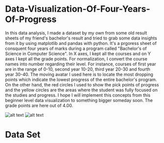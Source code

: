 # Data-Visualization-Of-Four-Years-Of-Progress
In this data analysis, I made a dataset by my own from some old result sheets of my friend's bachelor's result and tried to grab some data insights from it by using matplotlib and pandas with python. It's a prgoress sheet of consquent four years of marks during a program called "Bachelor's of Science in Computer Science". In X axes, I kept all the courses and on Y axes I kept all the grade points. For normalization, I convert the course names into number regarding their level. For instance, courses of first year are in the range of 0-10, second year 10-20, third year 20-30 and fourth year 30-40. The moving avatar I used here is to locate the most dropping points which indicate the lowest progress of the entire bachelor's program. On the other hand, the red circles I used to show the pick points of progress and the yellow circles are the areas where the student was fully focused on the studies and progress. I hope I will implement this concepts from this beginner level data visualization to something bigger someday soon. The grade points are here out of 4.00.

![alt text](https://media.giphy.com/media/nmOa17CooW9soGiDqD/giphy.gif)
![alt text](https://media.giphy.com/media/sqwyNTvfYkQNv70hCd/giphy.gif)


# Data Set

